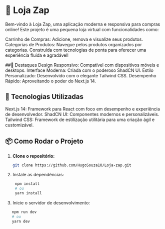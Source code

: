 # 🛒 Loja Zap
Bem-vindo à Loja Zap, uma aplicação moderna e responsiva para compras online!
Este projeto é uma pequena loja virtual com funcionalidades como:

Carrinho de Compras: Adicione, remova e visualize seus produtos.
Categorias de Produtos: Navegue pelos produtos organizados por categorias.
Construída com tecnologias de ponta para oferecer uma experiência fluida e agradável!

##🌟 Destaques
Design Responsivo: Compatível com dispositivos móveis e desktops.
Interface Moderna: Criada com o poderoso ShadCN UI.
Estilo Personalizado: Desenvolvido com o elegante Tailwind CSS.
Desempenho Rápido: Aproveitando o poder do Next.js 14.


## 🚀 Tecnologias Utilizadas
Next.js 14: Framework para React com foco em desempenho e experiência de desenvolvedor.
ShadCN UI: Componentes modernos e personalizáveis.
Tailwind CSS: Framework de estilização utilitária para uma criação ágil e customizável.


## 📦 Como Rodar o Projeto

1. **Clone o repositório:**
   ```bash
   git clone https://github.com/HugoSouza10/Loja-zap.git
   
2. Instale as dependências:
   ```bash
    npm install
    # ou
    yarn install

3. Inicie o servidor de desenvolvimento:
 ```bash
    npm run dev
    # ou
    yarn dev






